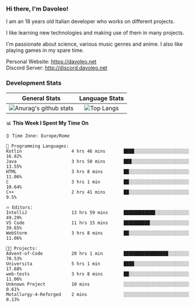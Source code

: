 ### Hi there, I'm Davoleo!

I am an 18 years old Italian developer who works on different projects.

I like learning new technologies and making use of them in many projects.

I'm passionate about science, various music genres and anime.
I also like playing games in my spare time.

Personal Website: https://davoleo.net <br>
Discord Server: http://discord.davoleo.net

### Development Stats

General Stats             |  Language Stats
:-------------------------:|:-------------------------:
![Anurag's github stats](https://github-readme-stats.vercel.app/api?username=Davoleo&count_private=true&show_icons=true&theme=tokyonight)  |  ![Top Langs](https://github-readme-stats.vercel.app/api/top-langs/?username=Davoleo&theme=tokyonight&layout=compact)



<!--START_SECTION:waka-->
📊 **This Week I Spent My Time On** 

```text
⌚︎ Time Zone: Europe/Rome

💬 Programming Languages: 
Kotlin                   4 hrs 46 mins       ████░░░░░░░░░░░░░░░░░░░░░   16.82% 
Java                     3 hrs 50 mins       ███░░░░░░░░░░░░░░░░░░░░░░   13.55% 
HTML                     3 hrs 8 mins        ██░░░░░░░░░░░░░░░░░░░░░░░   11.06% 
C                        3 hrs 1 min         ██░░░░░░░░░░░░░░░░░░░░░░░   10.64% 
C++                      2 hrs 41 mins       ██░░░░░░░░░░░░░░░░░░░░░░░   9.5%

🔥 Editors: 
IntelliJ                 13 hrs 59 mins      ████████████░░░░░░░░░░░░░   49.29% 
VS Code                  11 hrs 15 mins      ██████████░░░░░░░░░░░░░░░   39.65% 
WebStorm                 3 hrs 8 mins        ██░░░░░░░░░░░░░░░░░░░░░░░   11.06%

🐱‍💻 Projects: 
Advent-of-Code           20 hrs 1 min        █████████████████░░░░░░░░   70.53% 
Universita               5 hrs 1 min         ████░░░░░░░░░░░░░░░░░░░░░   17.68% 
web-tests                3 hrs 8 mins        ██░░░░░░░░░░░░░░░░░░░░░░░   11.06% 
Unknown Project          10 mins             ░░░░░░░░░░░░░░░░░░░░░░░░░   0.61% 
Metallurgy-4-Reforged    2 mins              ░░░░░░░░░░░░░░░░░░░░░░░░░   0.13%

```


<!--END_SECTION:waka-->

<!--
**Davoleo/Davoleo** is a ✨ _special_ ✨ repository because its `README.md` (this file) appears on your GitHub profile.

https://gist.github.com/Davoleo/43516c64c8169e24dc2571c34713863b

Here are some ideas to get you started:

- 🔭 I’m currently working on ...
- 🌱 I’m currently learning ...
- 👯 I’m looking to collaborate on ...
- 🤔 I’m looking for help with ...
- 💬 Ask me about ...
- 📫 How to reach me: ...
- 😄 Pronouns: ...
- ⚡ Fun fact: ...
-->
